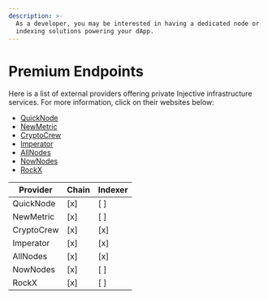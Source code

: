 ```yaml
---
description: >-
  As a developer, you may be interested in having a dedicated node or
  indexing solutions powering your dApp.
---
```


# Premium Endpoints

Here is a list of external providers offering private Injective infrastructure services. For more information, click on their websites below:

* [QuickNode](https://www.quicknode.com/chains/inj)
* [NewMetric](https://app.newmetric.xyz/)
* [CryptoCrew](https://forms.gle/Aa2XYBB4sLxzHNzc6)
* [Imperator](https://www.imperator.co/products/dedicated-and-rpc-nodes#get-started)
* [AllNodes](https://www.allnodes.com/inj)
* [NowNodes](https://nownodes.io/injective-inj)
* [RockX](https://access.rockx.com/product/injective-blockchain-api-for-web3-builders)

| Provider          | Chain | Indexer |
|-------------------|-------|---------|
| QuickNode         | [x]   | [ ]
| NewMetric         | [x]   | [ ]     |
| CryptoCrew        | [x]   | [x]     |
| Imperator         | [x]   | [x]     |
| AllNodes          | [x]   | [x]     |
| NowNodes          | [x]   | [ ]     |
| RockX             | [x]   | [ ]     |
